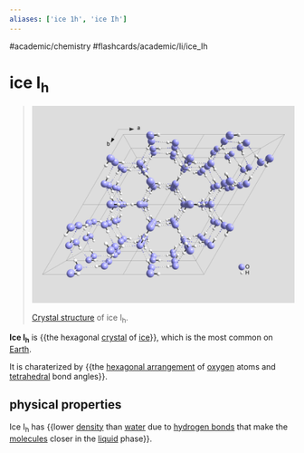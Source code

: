 ```yaml
---
aliases: ['ice 1h', 'ice Ih']
---
```


#academic/chemistry #flashcards/academic/Ii/ice_Ih

# ice I<sub>h</sub>

> ![Structure of ice I<sub>h</sub>](../attachments/Cryst%20struct%20ice.png)
>
> [Crystal structure](crystal%20structure.md) of ice I<sub>h</sub>.

__Ice I<sub>h</sub>__ is {{the hexagonal [crystal](crystal.md) of [ice](ice.md)}}, which is the most common on [Earth](Earth.md).

It is charaterized by {{the [hexagonal arrangement](hexagonal%20crystal%20family.md) of [oxygen](oxygen.md) atoms and [tetrahedral](tetrahedron.md) bond angles}}.

## physical properties

Ice I<sub>h</sub> has {{lower [density](density.md) than [water](water.md) due to [hydrogen bonds](hydrogen%20bond.md) that make the [molecules](molecule.md) closer in the [liquid](liquid.md) phase}}.
